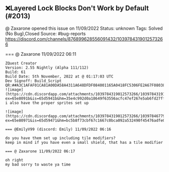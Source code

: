 ## ❌Layered Lock Blocks Don't Work by Default (#2013)
@ Zaxarone opened this issue on 11/09/2022
Status: unknown
Tags: Solved (No Bug),Closed
Source: #bug-reports https://discord.com/channels/876899628556091432/1039784319012573266


=== @ Zaxarone 11/09/2022 06:11

```
ZQuest Creator
Version: 2.55 Nightly (Alpha 111/112)
Build: 61
Build Date: 5th November, 2022 at @ 01:17:03 UTC
Dev Signoff: Build_Script
QR:##A3C1AFAF01CA81A00DA58A4311A648DFDF084001165A0418FC5306FE2A67F08038010204003320000002182400000000000000000000000000000000000000000000000000000000000000000000000019866C3140300000000000000000000000000000##```
![image](https://cdn.discordapp.com/attachments/1039784319012573266/1039784319138406491/zc_screen00004.png?ex=65e8091b&is=65d5941b&hm=35e4c992d0a18649f63556acfc47ef267e5ab6fd27ff52a29d7f6fab5f16e973&)
i also have the proper sprites set up

![image](https://cdn.discordapp.com/attachments/1039784319012573266/1039784677914976286/image.png?ex=65e80971&is=65d59471&hm=bc5b8f73cbf67c1667c0bca092a532490f45476adfe0556848fce5a0fc90d7e3&)

=== @EmilyV99 (discord: Emily) 11/09/2022 06:16

do you have them set up including tile modifiers?
keep in mind if you have even a small shield, that has a tile modifier

=== @ Zaxarone 11/09/2022 06:17

oh right
my bad sorry to waste ya time
